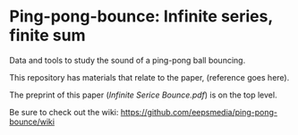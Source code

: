 # Ping-pong-bounce: Infinite series, finite sum
Data and tools to study the sound of a ping-pong ball bouncing.

This repository has materials that relate to the paper, (reference goes here).

The preprint of this paper (*Infinite Serice Bounce.pdf*) is on the top level.

Be sure to check out the wiki: https://github.com/eepsmedia/ping-pong-bounce/wiki
